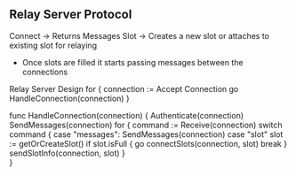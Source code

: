 ## Relay Server Protocol

Connect -> Returns Messages
Slot -> Creates a new slot or attaches to existing slot for relaying
  * Once slots are filled it starts passing messages between the connections
  
Relay Server Design
   for {
        connection := Accept Connection
        go HandleConnection(connection)
   }
   
func HandleConnection(connection) {
    Authenticate(connection)
    SendMessages(connection)
    for {
        command := Receive(connection)
        switch command {
        case "messages":
              SendMessages(connection)
        case "slot"
             slot := getOrCreateSlot()
             if slot.isFull {
                  go connectSlots(connection, slot)
                  break
             }
             sendSlotInfo(connection, slot)
    }        
}